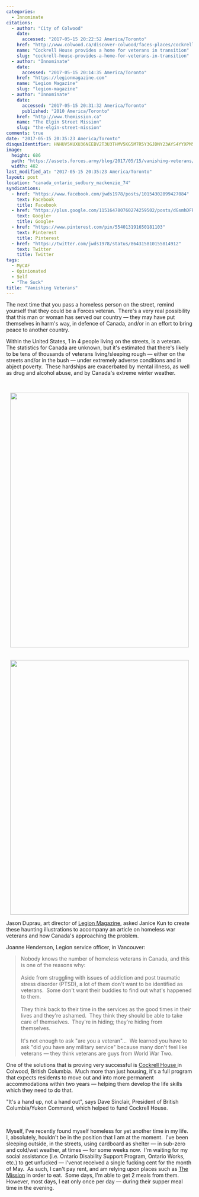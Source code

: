 ```yaml
---
categories:
  - Innominate
citations:
  - author: "City of Colwood"
    date:
      accessed: "2017-05-15 20:22:52 America/Toronto"
    href: "http://www.colwood.ca/discover-colwood/faces-places/cockrell-house-provides-home-veterans-transition"
    name: "Cockrell House provides a home for veterans in transition"
    slug: "cockrell-house-provides-a-home-for-veterans-in-transition"
  - author: "Innominate"
    date:
      accessed: "2017-05-15 20:14:35 America/Toronto"
    href: "https://legionmagazine.com"
    name: "Legion Magazine"
    slug: "legion-magazine"
  - author: "Innominate"
    date:
      accessed: "2017-05-15 20:31:32 America/Toronto"
      published: "2010 America/Toronto"
    href: "http://www.themission.ca"
    name: "The Elgin Street Mission"
    slug: "the-elgin-street-mission"
comments: true
date: "2017-05-15 20:35:23 America/Toronto"
disqusIdentifier: HNHUV5KUXU36NEEBV2T3U3THMV5KG5M7R5Y3GJDNY23AYS4YYXPM5XAZM6HN55N7C5EPH57MRYG7HT28EN99ZSG58PGPVD7EBPUE
image:
  height: 686
  path: "https://assets.forces.army/blog/2017/05/15/vanishing-veterans/hotlink-ok/vanishing-veterans_482x686.png"
  width: 482
last_modified_at: "2017-05-15 20:35:23 America/Toronto"
layout: post
location: "canada_ontario_sudbury_mackenzie_74"
syndications:
  - href: "https://www.facebook.com/jwds1978/posts/10154302899427084"
    text: Facebook
    title: Facebook
  - href: "https://plus.google.com/115164780760274259502/posts/dGsmhDFR2XR"
    text: Google+
    title: Google+
  - href: "https://www.pinterest.com/pin/554013191650181103"
    text: Pinterest
    title: Pinterest
  - href: "https://twitter.com/jwds1978/status/864315810155814912"
    text: Twitter
    title: Twitter
tags:
  - MyCAF
  - Opinionated
  - Self
  - "The Suck"
title: "Vanishing Veterans"
---
```


<p>
  The next time that you pass a homeless person on the street, remind yourself that they could be a Forces veteran.&nbsp; There's a very real possibility that
  this man or woman has served our country &#8212; they may have put themselves in harm's way, in defence of Canada, and/or in an effort to bring peace to
  another country.
</p>
<p>
  Within the United States, 1 in 4 people living on the streets, is a veteran.&nbsp; The statistics for Canada are unknown, but it's estimated that there's
  likely to be tens of thousands of veterans living/sleeping rough &#8212; either on the streets and/or in the bush &#8212; under extremely adverse conditions
  and in abject poverty.&nbsp; These hardships are exacerbated by mental illness, as well as drug and alcohol abuse, and by Canada's extreme winter weather.
</p>
<!-- excerptBreak -->
<p>
  &nbsp;
</p>
<p>
  <img
    alt="" height="686" src="{{ site.uri.assets }}/blog/2017/05/15/vanishing-veterans/vanishing-veterans_482x686.png"
    style="border: 0px; display: block; margin-left: auto; margin-right: auto;" width="482" /><br />
  &nbsp;<br />
  <img
    alt="" height="686" src="{{ site.uri.assets }}/blog/2017/05/15/vanishing-veterans/innominate_1_482x686.png"
    style="border: 0px; display: block; margin-left: auto; margin-right: auto;" width="482" />
</p>
<p>
  Jason Duprau, art director of <a href="{{ site.url }}{{ page.url }}#cite-legion-magazine" rel="me" title="Legion Magazine">Legion Magazine</a>, asked Janice
  Kun to create these haunting illustrations to accompany an article on homeless war veterans and how Canada's approaching the problem.
</p>
<p>
  Joanne Henderson, Legion service officer, in Vancouver:
  <blockquote>
    Nobody knows the number of homeless veterans in Canada, and this is one of the reasons why:<br />
    &nbsp;<br />
    Aside from struggling with issues of addiction and post traumatic stress disorder (PTSD), a lot of them don't want to be identified as veterans.&nbsp; Some
    don't want their buddies to find out what's happened to them.<br />
    &nbsp;<br />
    They think back to their time in the services as the good times in their lives and they're ashamed.&nbsp; They think they should be able to take care of
    themselves.&nbsp; They're in hiding; they're hiding from themselves.<br />
    &nbsp;<br />
    It's not enough to ask &quot;are you a veteran&quot;&hellip;&nbsp; We learned you have to ask &quot;did you have any military service&quot; because many
    don't feel like veterans &#8212; they think veterans are guys from World War Two.
  </blockquote>
</p>
<p>
  One of the solutions that is proving very successful is
  <a
    href="{{ site.url }}{{ page.url }}#cite-cockrell-house-provides-a-home-for-veterans-in-transition" rel="me"
    title="Cockrell House provides a home for veterans in transition">
    Cockrell House
  </a>
  in Colwood, British Columbia.&nbsp; Much more than just housing, it's a full program that expects residents to move out and into more permanent accommodations
  within two years &#8212; helping them develop the life skills which they need to do that.
</p>
<p>
  &quot;It's a hand up, not a hand out&quot;, says Dave Sinclair, President of British Columbia/Yukon Command, which helped to fund Cockrell House.
</p>
<p>
  &nbsp;
</p>
<p>
  Myself, I've recently found myself homeless for yet another time in my life.&nbsp; I, absolutely, houldn't be in the position that I am at the moment.&nbsp;
  I've been sleeping outside, in the streets, using cardboard as shelter &#8212; in sub-zero and cold/wet weather, at times &#8212; for some weeks now.&nbsp;
  I'm waiting for my social assistance (i.e. Ontario Disability Support Program, Ontario Works, etc.) to get unfucked &#8212; I'venot received a single fucking
  cent for the month of May.&nbsp; As such, I can't pay rent, and am relying upon places such as
  <a href="{{ site.url }}{{ page.url }}#cite-the-elgin-street-mission" rel="me" title="The Elgin Street Mission">The Mission</a> in order to eat.&nbsp; Some
  days, I'm able to get 2 meals from them.&nbsp; However, most days, I eat only once per day &#8212; during their supper meal time in the evening.
</p>
